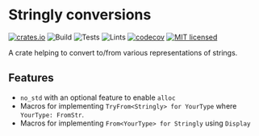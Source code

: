 # Stringly conversions
[![crates.io](https://meritbadge.herokuapp.com/stringly_conversions)](https://crates.io/crates/stringly_conversions)
![Build](https://github.com/LNP-BP/rust-amplify/workflows/Build/badge.svg)
![Tests](https://github.com/LNP-BP/rust-amplify/workflows/Tests/badge.svg)
![Lints](https://github.com/LNP-BP/rust-amplify/workflows/Lints/badge.svg)
[![codecov](https://codecov.io/gh/LNP-BP/rust-amplify/branch/master/graph/badge.svg)](https://codecov.io/gh/LNP-BP/rust-amplify)
[![MIT licensed](https://img.shields.io/badge/license-MIT-blue.svg)](./LICENSE)

A crate helping to convert to/from various representations of strings.

## Features

* `no_std` with an optional feature to enable `alloc`
* Macros for implementing `TryFrom<Stringly> for YourType` where
  `YourType: FromStr`.
* Macros for implementing `From<YourType> for Stringly` using `Display`
